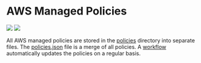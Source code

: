 # AWS Managed Policies

![](https://shields.io/date/1738564714.svg?label=last%20run)
![](https://shields.io/date/1738564714.svg?label=last%20updated)

All AWS managed policies are stored in the [policies](policies) directory into
separate files. The [policies.json](policies/policies.json) file is a merge of
all policies. A [workflow](.github/workflows/list-policies.yaml) automatically
updates the policies on a regular basis.
